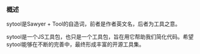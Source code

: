 ### 概述
sytool是Sawyer + Tool的自造词，前者是作者英文名，后者为工具之意。

sytool是一个JS工具包，也只是一个工具包，旨在用它帮助我们简化代码。希望sytool能够在不断的完善中，最终形成丰富的开源工具集。